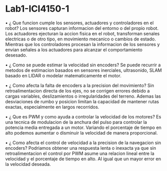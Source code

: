 # Lab1-ICI4150-1

• ¿ Que funcion cumple los sensores, actuadores y controladores en el
robot?
  Los sensores capturan informacion del entorno o del propio robot. Los actuadores ejecturan la accion fisica en el robot, transforman senales electricas o de otro tipo, en movimiento mecanico o cambios de estado. Mientras que los controladores procesan la informacion de los sensores y envian señales a los actuadores para alcanzar el comportamiento desesado.

• ¿ Como se puede estimar la velocidad sin encoders?
  Se puede recurrir a metodos de estimacion basados en sensores inerciales, ultrasonido, SLAM basado en LIDAR o modelar matematicamente el motor.

• ¿ Como afecta la falta de encoders a la precision del movimiento?
  Sin retroalimentacion directa de los ejes, no se corrigen errores debido a cargas variables, deslizamientos o irregularidades del terreno. Ademas las desviaciones de rumbo y posicion limitan la capacidad de mantener rutas exactas, especialmente en largos recorridos.

• ¿ Que es PWM y como ayuda a controlar la velocidad de los motores?
  Es una tecnica de modulacion de la anchura del pulso para controlar la potencia media entregada a un motor. Variando el porcentaje de tiempo en alto podemos aumentar o disminuir la velocidad de manera proporcional.
  
• ¿ Como afecta el control de velocidad a la precision de la navegacion
sin encoders?
  Podriamos obtener una respuesta lenta o inexacta ya que sin retroalimentacion el control por PWM asume una relacion lineal entre la velocidad y el porcentaje de tiempo en alto. Al igual que un mayor error en la velocidad deseada.
  
